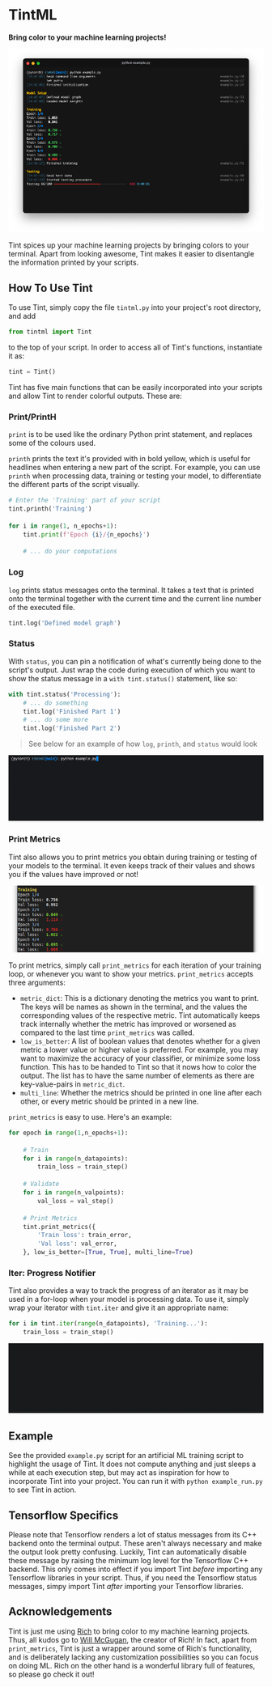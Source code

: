 # TintML

**Bring color to your machine learning projects!**

![](https://raw.githubusercontent.com/verrannt/tintml/main/assets/example-macos.png)

Tint spices up your machine learning projects by bringing colors to your terminal. Apart from looking awesome, Tint makes it easier to disentangle the information printed by your scripts.


## How To Use Tint

To use Tint, simply copy the file `tintml.py` into your project's root directory, and add

```py
from tintml import Tint
```

to the top of your script. In order to access all of Tint's functions, instantiate it as:

```py
tint = Tint()
```

Tint has five main functions that can be easily incorporated into your scripts and allow Tint to render colorful outputs. These are:

### Print/PrintH

`print` is to be used like the ordinary Python print statement, and replaces some of the colours used. 

`printh` prints the text it's provided with in bold yellow, which is useful for headlines when entering a new part of the script. For example, you can use `printh` when processing data, training or testing your model, to differentiate the different parts of the script visually. 

```py
# Enter the 'Training' part of your script
tint.printh('Training')

for i in range(1, n_epochs+1):
    tint.print(f'Epoch {i}/{n_epochs}')

    # ... do your computations
```

### Log

`log` prints status messages onto the terminal. It takes a text that is printed onto the terminal together with the current time and the current line number of the executed file.

```py
tint.log('Defined model graph')
```

### Status

With `status`, you can pin a notification of what's currently being done to the script's output. Just wrap the code during execution of which you want to show the status message in a `with tint.status()` statement, like so:

```py
with tint.status('Processing'):
    # ... do something
    tint.log('Finished Part 1')
    # ... do some more
    tint.log('Finished Part 2')
```

> See below for an example of how `log`, `printh`, and `status` would look

![](https://raw.githubusercontent.com/verrannt/tintml/main/assets/logging-recording.gif)

### Print Metrics

Tint also allows you to print metrics you obtain during training or testing of your models to the terminal. It even keeps track of their values and shows you if the values have improved or not!

![](https://raw.githubusercontent.com/verrannt/tintml/main/assets/print_metrics.png)

To print metrics, simply call `print_metrics` for each iteration of your training loop, or whenever you want to show your metrics. `print_metrics` accepts three arguments:

* `metric_dict`: This is a dictionary denoting the metrics you want to print. The keys will be names as shown in the terminal, and the values the corresponding values of the respective metric. Tint automatically keeps track internally whether the metric has improved or worsened as compared to the last time `print_metrics` was called.
* `low_is_better`: A list of boolean values that denotes whether for a given metric a lower value or higher value is preferred. For example, you may want to maximize the accuracy of your classifier, or minimize some loss function. This has to be handed to Tint so that it nows how to color the output. The list has to have the same number of elements as there are key-value-pairs in `metric_dict`.
* `multi_line`: Whether the metrics should be printed in one line after each other, or every metric should be printed in a new line.

`print_metrics` is easy to use. Here's an example:

```py
for epoch in range(1,n_epochs+1):

    # Train
    for i in range(n_datapoints):
        train_loss = train_step()
    
    # Validate
    for i in range(n_valpoints):
        val_loss = val_step()

    # Print Metrics
    tint.print_metrics({
        'Train loss': train_error,
        'Val loss': val_error,
    }, low_is_better=[True, True], multi_line=True)
```

### Iter: Progress Notifier

Tint also provides a way to track the progress of an iterator as it may be used in a for-loop when your model is processing data. To use it, simply wrap your iterator with `tint.iter` and give it an appropriate name:

```py
for i in tint.iter(range(n_datapoints), 'Training...'):
    train_loss = train_step()
```

![](https://raw.githubusercontent.com/verrannt/tintml/main/assets/iter-recording.gif)

## Example

See the provided `example.py` script for an artificial ML training script to highlight the usage of Tint. It does not compute anything and just sleeps a while at each execution step, but may act as inspiration for how to incorporate Tint into your project. You can run it with `python example_run.py` to see Tint in action.

## Tensorflow Specifics

Please note that Tensorflow renders a lot of status messages from its C++ backend onto the terminal output. These aren't always necessary and make the output look pretty confusing. Luckily, Tint can automatically disable these message by raising the minimum log level for the Tensorflow C++ backend. This only comes into effect if you import Tint *before* importing any Tensorflow libraries in your script. Thus, if you need the Tensorflow status messages, simpy import Tint *after* importing your Tensorflow libraries.

## Acknowledgements

Tint is just me using [Rich](https://github.com/willmcgugan/rich) to bring color to my machine learning projects. Thus, all kudos go to [Will McGugan](https://github.com/willmcgugan), the creator of Rich! In fact, apart from `print_metrics`, Tint is just a wrapper around some of Rich's functionality, and is deliberately lacking any customization possibilities so you can focus on doing ML. Rich on the other hand is a wonderful library full of features, so please go check it out!